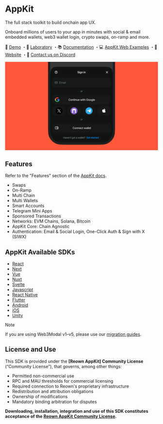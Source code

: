 # AppKit

The full stack toolkit to build onchain app UX.

Onboard millions of users to your app in minutes with social & email embedded wallets, web3 wallet login, crypto swaps, on-ramp and more.

🛝 [Demo](https://demo.reown.com) ・🧪 [Laboratory](https://appkit-lab.reown.com) ・📚 [Documentation](https://docs.reown.com/appkit/overview) ・💻 [AppKit Web Examples](https://github.com/reown-com/appkit-web-examples) ・🔗 [Website](https://reown.com/appkit) ・🛟 [Contact us on Discord](https://discord.gg/reown)

<p align="center">
  <img src="https://github.com/reown-com/appkit/blob/HEAD/.github/assets/header.png" alt="" border="0">
</p>

## Features

Refer to the "Features" section of the [AppKit docs](https://docs.reown.com/appkit/features).

- Swaps
- On-Ramp
- Multi Chain
- Multi Wallets
- Smart Accounts
- Telegram Mini Apps
- Sponsored Transactions
- Networks: EVM Chains, Solana, Bitcoin
- AppKit Core: Chain Agnostic
- Authentication: Email & Social Login, One-Click Auth & Sign with X (SIWX)

## AppKit Available SDKs

- [React](https://docs.reown.com/appkit/react/core/installation)
- [Next](https://docs.reown.com/appkit/next/core/installation)
- [Vue](https://docs.reown.com/appkit/vue/core/installation)
- [Nuxt](https://docs.reown.com/appkit/nuxt/core/installation)
- [Svelte](https://docs.reown.com/appkit/svelte/core/installation)
- [Javascript](https://docs.reown.com/appkit/javascript/core/installation)
- [React Native](https://docs.reown.com/appkit/react-native/core/installation)
- [Flutter](https://docs.reown.com/appkit/flutter/core/installation)
- [Android](https://docs.reown.com/appkit/android/core/installation)
- [iOS](https://docs.reown.com/appkit/ios/core/installation)
- [Unity](https://docs.reown.com/appkit/unity/core/installation)

> [!NOTE]
> If you are using Web3Modal v1–v5, please use our [migration guides](https://docs.reown.com/appkit/upgrade/to-reown-appkit-web#migrate-from-web3modal-v5-to-reown-appkit).

## License and Use

This SDK is provided under the **[Reown AppKit] Community License** (“Community License”), that governs, among other things:

- Permitted non-commercial use
- RPC and MAU thresholds for commercial licensing
- Required connection to Reown's proprietary infrastructure
- Redistribution and attribution obligations
- Ownership of modifications
- Mandatory binding arbitration for disputes

**Downloading, installation, integration and use of this SDK constitutes acceptance of the [Reown AppKit Community License](./LICENSE.md).**

